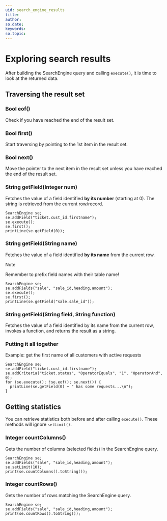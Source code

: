 ```yaml
---
uid: search_engine_results
title: 
author:
so.date:
keywords:
so.topic:
---
```


# Exploring search results

After building the SearchEngine query and calling `execute()`, it is time to look at the returned data.

## Traversing the result set

### Bool eof()

Check if you have reached the end of the result set.

### Bool first()

Start traversing by pointing to the 1st item in the result set.

### Bool next()

Move the pointer to the next item in the result set unless you have reached the end of the result set.

### String getField(Integer num)

Fetches the value of a field identified **by its number** (starting at 0).
The string is retrieved from the current row/record.

```crmscript!
SearchEngine se;
se.addField("ticket.cust_id.firstname");
se.execute();
se.first();
printLine(se.getField(0));
```

### String getField(String name)

Fetches the value of a field identified **by its name** from the current row.

> [!NOTE]
> Remember to prefix field names with their table name!

```crmscript!
SearchEngine se;
se.addFields("sale", "sale_id,heading,amount");
se.execute();
se.first();
printLine(se.getField("sale.sale_id"));
```

### String getField(String field, String function)

Fetches the value of a field identified by its name from the current row, invokes a function, and returns the result as a string.

### Putting it all together

Example: get the first name of all customers with active requests

```crmscript!
SearchEngine se;
se.addField("ticket.cust_id.firstname");
se.addCriteria("ticket.status", "OperatorEquals", "1", "OperatorAnd", 0);
for (se.execute(); !se.eof(); se.next()) {
  printLine(se.getField(0) + " has some requests...\n");
}
```

## Getting statistics

You can retrieve statistics both before and after calling `execute()`. These methods will ignore `setLimit()`.

### Integer countColumns()

Gets the number of columns (selected fields) in the SearchEngine query.

```crmscript!
SearchEngine se;
se.addFields("sale", "sale_id,heading,amount");
se.setLimit(10);
print(se.countColumns().toString());
```

### Integer countRows()

Gets the number of rows matching the SearchEngine query.

```crmscript!
SearchEngine se;
se.addFields("sale", "sale_id,heading,amount");
print(se.countRows().toString());
```
